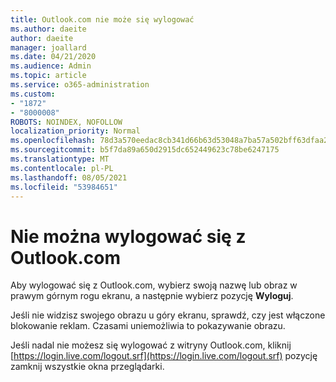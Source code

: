 ```yaml
---
title: Outlook.com nie może się wylogować
ms.author: daeite
author: daeite
manager: joallard
ms.date: 04/21/2020
ms.audience: Admin
ms.topic: article
ms.service: o365-administration
ms.custom:
- "1872"
- "8000008"
ROBOTS: NOINDEX, NOFOLLOW
localization_priority: Normal
ms.openlocfilehash: 78d3a570eedac8cb341d66b63d53048a7ba57a502bff63dfaa2148e087390289
ms.sourcegitcommit: b5f7da89a650d2915dc652449623c78be6247175
ms.translationtype: MT
ms.contentlocale: pl-PL
ms.lasthandoff: 08/05/2021
ms.locfileid: "53984651"
---
```

# <a name="unable-to-sign-out-of-outlookcom"></a>Nie można wylogować się z Outlook.com

Aby wylogować się z Outlook.com, wybierz swoją nazwę lub obraz w prawym górnym rogu ekranu, a następnie wybierz pozycję **Wyloguj**.

Jeśli nie widzisz swojego obrazu u góry ekranu, sprawdź, czy jest włączone blokowanie reklam. Czasami uniemożliwia to pokazywanie obrazu.

Jeśli nadal nie możesz się wylogować z witryny Outlook.com, kliknij [https://login.live.com/logout.srf](https://login.live.com/logout.srf) pozycję zamknij wszystkie okna przeglądarki.